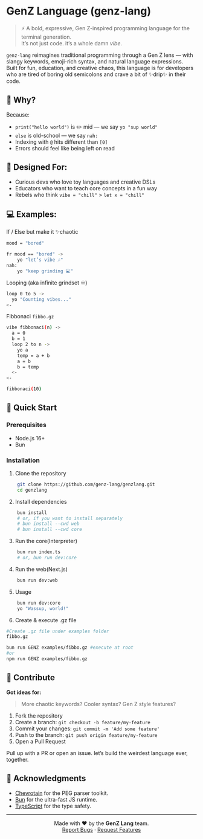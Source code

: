 # GenZ Language (genz-lang)
> ⚡ A bold, expressive, Gen Z-inspired programming language for the terminal generation.  
> It’s not just code. it’s a whole damn *vibe*.

`genz-lang` reimagines traditional programming through a Gen Z lens — with slangy keywords, emoji-rich syntax, and natural language expressions.  
Built for fun, education, and creative chaos, this language is for developers who are tired of boring old semicolons and crave a bit of ✨drip✨ in their code.

## 🌈 Why?

Because:
- `print("hello world")` is ✏️ mid — we say `yo "sup world"`
- `else` is old-school — we say `nah:`
- Indexing with `@` hits different than `[0]`
- Errors should feel like being left on read

## 🧠 Designed For:

- Curious devs who love toy languages and creative DSLs
- Educators who want to teach core concepts in a fun way
- Rebels who think `vibe = "chill"` > `let x = "chill"`

## 💻 Examples:
If / Else but make it ✨chaotic
```bash
mood = "bored"

fr mood == "bored" ->
    yo "let’s vibe 🎶"
nah:
    yo "keep grinding 💻"
```
Looping (aka infinite grindset ♾️)
```bash
loop 0 to 5 ->
  yo "Counting vibes..."  
<-
```
Fibbonaci `fibbo.gz`
```bash
vibe fibbonaci(n) -> 
  a = 0
  b = 1
  loop 2 to n ->
    yo a
    temp = a + b
    a = b
    b = temp
  <-
<-

fibbonaci(10)
```

## 🚀 Quick Start

### Prerequisites
- Node.js 16+
- Bun

### Installation
1. Clone the repository
```bash
    git clone https://github.com/genz-lang/genzlang.git
    cd genzlang
```
2. Install dependencies
```bash
    bun install
    # or, if you want to install separately
    # bun install --cwd web
    # bun install --cwd core
```
3. Run the core(Interpreter)
```bash
    bun run index.ts
    # or, bun run dev:core
```
4. Run the web(Next.js)
```bash
    bun run dev:web
```
5. Usage
```bash
    bun run dev:core
    yo "Wassup, world!"
```
6. Create & execute .gz file
```bash
#Create .gz file under examples folder
fibbo.gz 

bun run GENZ examples/fibbo.gz #execute at root
#or
npm run GENZ examples/fibbo.gz
```

## 🤝 Contribute
**Got ideas for:**
> More chaotic keywords? Cooler syntax? Gen Z style features?

1. Fork the repository
2. Create a branch: `git checkout -b feature/my-feature`
3. Commit your changes: `git commit -m 'Add some feature'`
4. Push to the branch: `git push origin feature/my-feature`
5. Open a Pull Request

Pull up with a PR or open an issue. let’s build the weirdest language ever, together.

## 🙏 Acknowledgments
<ul>
    <li><a href="https://github.com/SAP/chevrotain">Chevrotain</a> for the PEG parser toolkit.</li>
    <li><a href="https://bun.sh/">Bun</a> for the ultra-fast JS runtime.</li>
    <li><a href="https://www.typescriptlang.org/">TypeScript</a> for the type safety.</li>
</ul>

---
<p align="center">
  Made with ❤️ by the <b>GenZ Lang</b> team. <br />
  <a href="https://github.com/Sharmil001/genzlang/issues">Report Bugs</a> · 
  <a href="https://github.com/Sharmil001/genzlang/labels/enhancement">Request Features</a>
</p>


